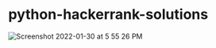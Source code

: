 # python-hackerrank-solutions

![Screenshot 2022-01-30 at 5 55 26 PM](https://user-images.githubusercontent.com/68785131/151699600-98928498-a400-483b-9be2-23fa53ce5c79.png)
